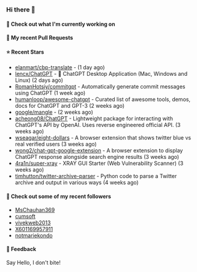 ### Hi there 👋

#### 👷 Check out what I'm currently working on

#### 🔨 My recent Pull Requests


#### ⭐ Recent Stars

- [elanmart/cbp-translate](https://github.com/elanmart/cbp-translate) -  (1 day ago)
- [lencx/ChatGPT](https://github.com/lencx/ChatGPT) - 🤖 ChatGPT Desktop Application (Mac, Windows and Linux) (2 days ago)
- [RomanHotsiy/commitgpt](https://github.com/RomanHotsiy/commitgpt) - Automatically generate commit messages using ChatGPT (1 week ago)
- [humanloop/awesome-chatgpt](https://github.com/humanloop/awesome-chatgpt) - Curated list of awesome tools, demos, docs for ChatGPT and GPT-3 (2 weeks ago)
- [google/mangle](https://github.com/google/mangle) -  (2 weeks ago)
- [acheong08/ChatGPT](https://github.com/acheong08/ChatGPT) - Lightweight package for interacting with ChatGPT&#39;s API by OpenAI. Uses reverse engineered official API. (3 weeks ago)
- [wseagar/eight-dollars](https://github.com/wseagar/eight-dollars) - A browser extension that shows twitter blue vs real verified users (3 weeks ago)
- [wong2/chat-gpt-google-extension](https://github.com/wong2/chat-gpt-google-extension) - A browser extension to display ChatGPT response alongside search engine results (3 weeks ago)
- [4ra1n/super-xray](https://github.com/4ra1n/super-xray) - XRAY GUI Starter (Web Vulnerability Scanner) (3 weeks ago)
- [timhutton/twitter-archive-parser](https://github.com/timhutton/twitter-archive-parser) - Python code to parse a Twitter archive and output in various ways (4 weeks ago)

#### 👯 Check out some of my recent followers

- [MsChauhan369](https://github.com/MsChauhan369)
- [cumsoft](https://github.com/cumsoft)
- [vivekweb2013](https://github.com/vivekweb2013)
- [X601169957911](https://github.com/X601169957911)
- [notmariekondo](https://github.com/notmariekondo)

#### 💬 Feedback

Say Hello, I don't bite!